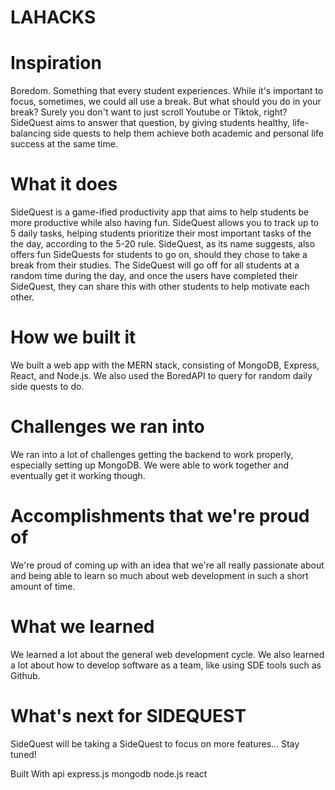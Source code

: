 # LAHACKS
# Inspiration
Boredom. Something that every student experiences. While it's important to focus, sometimes, we could all use a break. But what should you do in your break? Surely you don't want to just scroll Youtube or Tiktok, right? SideQuest aims to answer that question, by giving students healthy, life-balancing side quests to help them achieve both academic and personal life success at the same time.

# What it does
SideQuest is a game-ified productivity app that aims to help students be more productive while also having fun. SideQuest allows you to track up to 5 daily tasks, helping students prioritize their most important tasks of the the day, according to the 5-20 rule. SideQuest, as its name suggests, also offers fun SideQuests for students to go on, should they chose to take a break from their studies. The SideQuest will go off for all students at a random time during the day, and once the users have completed their SideQuest, they can share this with other students to help motivate each other.

# How we built it
We built a web app with the MERN stack, consisting of MongoDB, Express, React, and Node.js. We also used the BoredAPI to query for random daily side quests to do.

# Challenges we ran into
We ran into a lot of challenges getting the backend to work properly, especially setting up MongoDB. We were able to work together and eventually get it working though.

# Accomplishments that we're proud of
We're proud of coming up with an idea that we're all really passionate about and being able to learn so much about web development in such a short amount of time.

# What we learned
We learned a lot about the general web development cycle. We also learned a lot about how to develop software as a team, like using SDE tools such as Github.

# What's next for SIDEQUEST
SideQuest will be taking a SideQuest to focus on more features... Stay tuned!

Built With
api
express.js
mongodb
node.js
react
